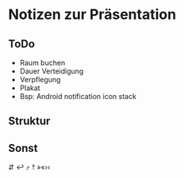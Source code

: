 # Notizen zur Präsentation

## ToDo
- Raum buchen
- Dauer Verteidigung
- Verpflegung
- Plakat
- Bsp: Android notification icon stack

## Struktur




## Sonst

⇵ ↩︎ ⤴ ⤒
»«›‹





